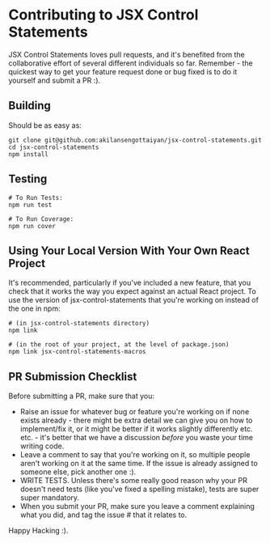 # Contributing to JSX Control Statements

JSX Control Statements loves pull requests, and it's benefited from the collaborative effort of several different individuals so far. Remember - the quickest way to get your feature request done or bug fixed is to do it yourself and submit a PR :).

## Building

Should be as easy as:
```
git clone git@github.com:akilansengottaiyan/jsx-control-statements.git
cd jsx-control-statements
npm install
```

## Testing
```
# To Run Tests:
npm run test

# To Run Coverage:
npm run cover
```

## Using Your Local Version With Your Own React Project
It's recommended, particularly if you've included a new feature, that you check that it works the way you expect against an actual React project. To use the version of jsx-control-statements that you're working on instead of the one in npm:

```
# (in jsx-control-statements directory)
npm link

# (in the root of your project, at the level of package.json)
npm link jsx-control-statements-macros
```

## PR Submission Checklist
Before submitting a PR, make sure that you:
- Raise an issue for whatever bug or feature you're working on if none exists already - there might be extra detail we can give you on how to implement/fix it, or it might be better if it works slightly differently etc. etc. - it's better that we have a discussion *before* you waste your time writing code.
- Leave a comment to say that you're working on it, so multiple people aren't working on it at the same time. If the issue is already assigned to someone else, pick another one :).
- WRITE TESTS. Unless there's some really good reason why your PR doesn't need tests (like you've fixed a spelling mistake), tests are super super mandatory.
- When you submit your PR, make sure you leave a comment explaining what you did, and tag the issue # that it relates to.

Happy Hacking :).
